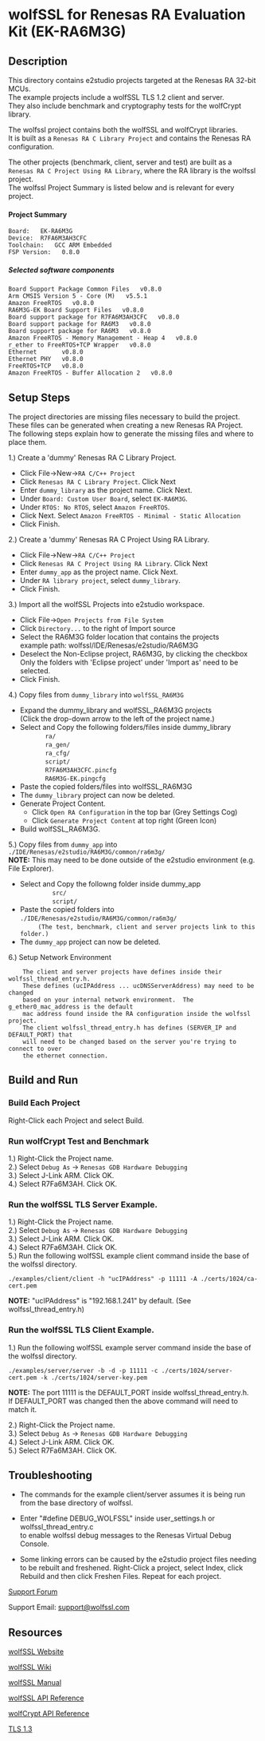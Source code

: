 wolfSSL for Renesas RA Evaluation Kit (EK-RA6M3G)
=================================================

## Description

This directory contains e2studio projects targeted at the Renesas RA 32-bit MCUs.\
The example projects include a wolfSSL TLS 1.2 client and server.\
They also include benchmark and cryptography tests for the wolfCrypt library.

The wolfssl project contains both the wolfSSL and wolfCrypt libraries.\
It is built as a `Renesas RA C Library Project` and contains the Renesas RA\
configuration.

The other projects (benchmark, client, server and test) are built as a\
`Renesas RA C Project Using RA Library`, where the RA library is the wolfssl project.\
The wolfssl Project Summary is listed below and is relevant for every project.

#### Project Summary

`Board:   EK-RA6M3G`\
`Device:  R7FA6M3AH3CFC`\
`Toolchain:   GCC ARM Embedded`\
`FSP Version:   0.8.0`

##### Selected software components

`Board Support Package Common Files   v0.8.0`\
`Arm CMSIS Version 5 - Core (M)   v5.5.1`\
`Amazon FreeRTOS   v0.8.0`\
`RA6M3G-EK Board Support Files   v0.8.0`\
`Board support package for R7FA6M3AH3CFC   v0.8.0`\
`Board support package for RA6M3   v0.8.0`\
`Board support package for RA6M3   v0.8.0`\
`Amazon FreeRTOS - Memory Management - Heap 4   v0.8.0`\
`r_ether to FreeRTOS+TCP Wrapper   v0.8.0`\
`Ethernet       v0.8.0`\
`Ethernet PHY   v0.8.0`\
`FreeRTOS+TCP   v0.8.0`\
`Amazon FreeRTOS - Buffer Allocation 2   v0.8.0`


## Setup Steps

The project directories are missing files necessary to build the project.\
These files can be generated when creating a new Renesas RA Project.\
The following steps explain how to generate the missing files and where to place them.

1.) Create a 'dummy' Renesas RA C Library Project.
   + Click File->New->`RA C/C++ Project`
   + Click `Renesas RA C Library Project`. Click Next
   + Enter `dummy_library` as the project name. Click Next.
   + Under `Board: Custom User Board`, select `EK-RA6M3G`.
   + Under `RTOS: No RTOS`, select `Amazon FreeRTOS`.
   + Click Next. Select `Amazon FreeRTOS - Minimal - Static Allocation`
   + Click Finish.

2.) Create a 'dummy' Renesas RA C Project Using RA Library.
   + Click File->New->`RA C/C++ Project`
   + Click `Renesas RA C Project Using RA Library`. Click Next
   + Enter `dummy_app` as the project name. Click Next.
   + Under `RA library project`, select `dummy_library`.
   + Click Finish.

3.) Import all the wolfSSL Projects into e2studio workspace.
   + Click File->`Open Projects from File System`
   + Click `Directory...` to the right of Import source
   + Select the RA6M3G folder location that contains the projects\
      example path: wolfssl/IDE/Renesas/e2studio/RA6M3G
   + Deselect the Non-Eclipse project, RA6M3G, by clicking the checkbox\
      Only the folders with 'Eclipse project' under 'Import as' need to be selected.
  + Click Finish.

4.) Copy files from `dummy_library` into `wolfSSL_RA6M3G`
   + Expand the dummy_library and wolfSSL_RA6M3G projects\
     (Click the drop-down arrow to the left of the project name.)
   + Select and Copy the following folders/files inside dummy_library\
`       ra/`\
`       ra_gen/`\
`       ra_cfg/`\
`       script/`\
`       R7FA6M3AH3CFC.pincfg`\
`       RA6M3G-EK.pingcfg`
   + Paste the copied folders/files into wolfSSL_RA6M3G
   + The `dummy_library` project can now be deleted.
   + Generate Project Content.
     + Click `Open RA Configuration` in the top bar (Grey Settings Cog)
     + Click `Generate Project Content` at top right (Green Icon)
   + Build wolfSSL_RA6M3G.

5.) Copy files from `dummy_app` into `./IDE/Renesas/e2studio/RA6M3G/common/ra6m3g/`\
    **NOTE:** This may need to be done outside of the e2studio environment (e.g. File Explorer).
   + Select and Copy the followng folder inside dummy_app\
`         src/`\
`         script/`
   + Paste the copied folders into `./IDE/Renesas/e2studio/RA6M3G/common/ra6m3g/`\
`     (The test, benchmark, client and server projects link to this folder.)`
   + The `dummy_app` project can now be deleted.

6.) Setup Network Environment

        The client and server projects have defines inside their wolfssl_thread_entry.h.
        These defines (ucIPAddress ... ucDNSServerAddress) may need to be changed
        based on your internal network environment.  The g_ether0_mac_address is the default
        mac address found inside the RA configuration inside the wolfssl project.
        The client wolfssl_thread_entry.h has defines (SERVER_IP and DEFAULT_PORT) that
        will need to be changed based on the server you're trying to connect to over
        the ethernet connection.

## Build and Run

### Build Each Project
Right-Click each Project and select Build.

### Run wolfCrypt Test and Benchmark
1.) Right-Click the Project name.\
2.) Select `Debug As` -> `Renesas GDB Hardware Debugging`\
3.) Select J-Link ARM. Click OK.\
4.) Select R7Fa6M3AH. Click OK.

### Run the wolfSSL TLS Server Example.
1.) Right-Click the Project name.\
2.) Select `Debug As` -> `Renesas GDB Hardware Debugging`\
3.) Select J-Link ARM. Click OK.\
4.) Select R7Fa6M3AH. Click OK.\
5.) Run the following wolfSSL example client command inside the base of the wolfssl directory.

```
./examples/client/client -h "ucIPAddress" -p 11111 -A ./certs/1024/ca-cert.pem
```
**NOTE:** "ucIPAddress" is "192.168.1.241" by default. (See wolfssl_thread_entry.h)

### Run the wolfSSL TLS Client Example.
 1.) Run the following wolfSSL example server command inside the base of the wolfssl directory.

```
./examples/server/server -b -d -p 11111 -c ./certs/1024/server-cert.pem -k ./certs/1024/server-key.pem
```
**NOTE:** The port 11111 is the DEFAULT_PORT inside wolfssl_thread_entry.h.\
If DEFAULT_PORT was changed then the above command will need to match it.

 2.) Right-Click the Project name.\
 3.) Select `Debug As` -> `Renesas GDB Hardware Debugging`\
 4.) Select J-Link ARM. Click OK.\
 5.) Select R7Fa6M3AH. Click OK.


## Troubleshooting

* The commands for the example client/server assumes it is being run from the
  base directory of wolfssl.

* Enter "#define DEBUG_WOLFSSL" inside user_settings.h or wolfssl_thread_entry.c\
   to enable wolfssl debug messages to the Renesas Virtual Debug Console.
   
* Some linking errors can be caused by the e2studio project files needing to be rebuilt and freshened.
Right-Click a project, select Index, click Rebuild and then click Freshen Files. Repeat for each project.

[Support Forum](https://www.wolfssl.com/forums/)

Support Email: support@wolfssl.com


## Resources

[wolfSSL Website](https://www.wolfssl.com/)

[wolfSSL Wiki](https://github.com/wolfSSL/wolfssl/wiki)

[wolfSSL Manual](https://wolfssl.com/wolfSSL/Docs-wolfssl-manual-toc.html)

[wolfSSL API Reference](https://wolfssl.com/wolfSSL/Docs-wolfssl-manual-17-wolfssl-api-reference.html)

[wolfCrypt API Reference](https://wolfssl.com/wolfSSL/Docs-wolfssl-manual-18-wolfcrypt-api-reference.html)

[TLS 1.3](https://www.wolfssl.com/docs/tls13/)
